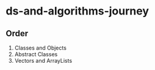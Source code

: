 # ds-and-algorithms-journey

## Order

1. Classes and Objects
2. Abstract Classes
3. Vectors and ArrayLists
